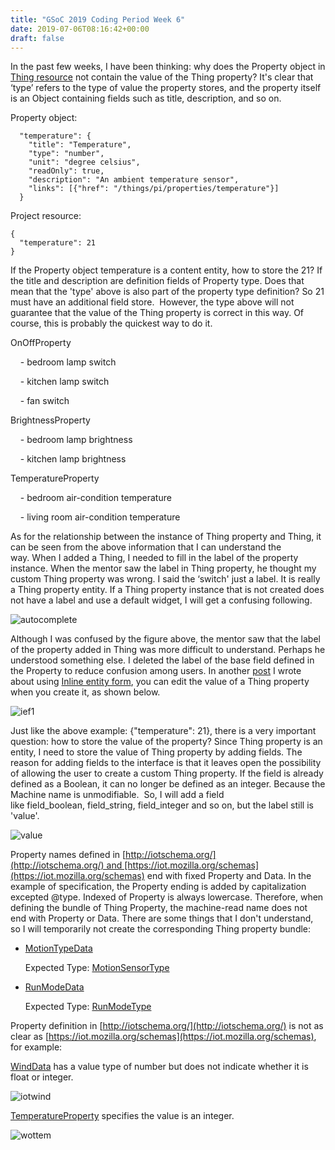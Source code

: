 ```yaml
---
title: "GSoC 2019 Coding Period Week 6"
date: 2019-07-06T08:16:42+00:00
draft: false 
---
```


[//]: # ( UUID: 30bafe41-23c2-4611-a564-672a153de601 )
[//]: # ( Title: GSoC 2019 Coding Period Week 6 )
[//]: # ( Created: 2019-07-06T08:16:42+00:00 )

In the past few weeks, I have been thinking: why does the Property object in [Thing resource](https://iot.mozilla.org/wot/#thing-resource) not contain the value of the Thing property? It's clear that ‘type’ refers to the type of value the property stores, and the property itself is an Object containing fields such as title, description, and so on.

Property object:

```
  "temperature": {
    "title": "Temperature",
    "type": "number",
    "unit": "degree celsius",
    "readOnly": true,
    "description": "An ambient temperature sensor",
    "links": [{"href": "/things/pi/properties/temperature"}]
  }
```

Project resource:

```
{
  "temperature": 21
}
```

If the Property object temperature is a content entity, how to store the 21? If the title and description are definition fields of Property type. Does that mean that the 'type' above is also part of the property type definition? So 21 must have an additional field store.  However, the type above will not guarantee that the value of the Thing property is correct in this way. Of course, this is probably the quickest way to do it.

OnOffProperty

    \- bedroom lamp switch

    \- kitchen lamp switch

    \- fan switch

BrightnessProperty

    - bedroom lamp brightness

    - kitchen lamp brightness

TemperatureProperty

    - bedroom air-condition temperature

    - living room air-condition temperature

As for the relationship between the instance of Thing property and Thing, it can be seen from the above information that I can understand the way. When I added a Thing, I needed to fill in the label of the property instance. When the mentor saw the label in Thing property, he thought my custom Thing property was wrong. I said the ‘switch' just a label. It is really a Thing property entity. If a Thing property instance that is not created does not have a label and use a default widget, I will get a confusing following.

![autocomplete](/images/123_0.png)

Although I was confused by the figure above, the mentor saw that the label of the property added in Thing was more difficult to understand. Perhaps he understood something else. I deleted the label of the base field defined in the Property to reduce confusion among users. In another [post](https://longxianwen.net/gsoc-2019-coding-period-week-5) I wrote about using [Inline entity form](https://www.drupal.org/project/inline_entity_form), you can edit the value of a Thing property when you create it, as shown below.

![ief1](/images/ief1.png)

Just like the above example: {"temperature": 21}, there is a very important question: how to store the value of the property? Since Thing property is an entity, I need to store the value of Thing property by adding fields. The reason for adding fields to the interface is that it leaves open the possibility of allowing the user to create a custom Thing property. If the field is already defined as a Boolean, it can no longer be defined as an integer. Because the Machine name is unmodifiable.  So, I will add a field like field\_boolean, field\_string, field\_integer and so on, but the label still is 'value'.

![value](/images/value.png)

Property names defined in [http://iotschema.org/](http://iotschema.org/) and [https://iot.mozilla.org/schemas](https://iot.mozilla.org/schemas) end with fixed Property and Data. In the example of specification, the Property ending is added by capitalization excepted @type. Indexed of Property is always lowercase. Therefore, when defining the bundle of Thing Property, the machine-read name does not end with Property or Data. There are some things that I don't understand, so I will temporarily not create the corresponding Thing property bundle:

- [MotionTypeData](http://iotschema.org/MotionTypeData)


     Expected Type: [MotionSensorType](http://iotschema.org/MotionSensorType)
- [RunModeData](http://iotschema.org/RunModeData)


     Expected Type: [RunModeType](http://iotschema.org/RunModeType)

Property definition in [http://iotschema.org/](http://iotschema.org/) is not as clear as [https://iot.mozilla.org/schemas](https://iot.mozilla.org/schemas), for example:

[WindData](http://iotschema.org/WindData) has a value type of number but does not indicate whether it is float or integer.

![iotwind](/images/iotwindata.png)

[TemperatureProperty](https://iot.mozilla.org/schemas/#TemperatureProperty) specifies the value is an integer.

![wottem](/images/wottem.png)